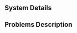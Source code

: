 ## System Details

<!--- What platform are you running on? -->
<!--- Which Hangover version? -->
<!--- Did you stick to the build instructions from the readme? -->

## Problems Description

<!--- What emulation dll did you use? -->
<!--- What kind of application do you try to run (architecture)? -->
<!--- What exactly did you do? -->
<!--- Provide a description of the problem here -->
